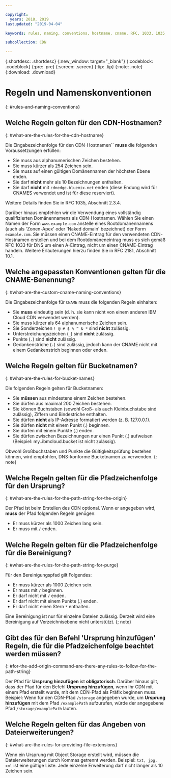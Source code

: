 ```yaml
---

copyright:
  years: 2018, 2019
lastupdated: "2019-04-04"

keywords: rules, naming, conventions, hostname, cname, RFC, 1033, 1035, bucket, path, origin, purge, alphanumeric, top-level domain, valid, string

subcollection: CDN

---
```


{:shortdesc: .shortdesc}
{:new_window: target="_blank"}
{:codeblock: .codeblock}
{:pre: .pre}
{:screen: .screen}
{:tip: .tip}
{:note: .note}
{:download: .download}

# Regeln und Namenskonventionen
{: #rules-and-naming-conventions}

## Welche Regeln gelten für den CDN-Hostnamen?
{: #what-are-the-rules-for-the-cdn-hostname}

Die Eingabezeichenfolge für den CDN-Hostnamen`` **muss** die folgenden Voraussetzungen erfüllen:
  * Sie muss aus alphanumerischen Zeichen bestehen.
  * Sie muss kürzer als 254 Zeichen sein.
  * Sie muss auf einen gültigen Domänennamen der höchsten Ebene enden.
  * Sie darf **nicht** mehr als 10 Bezeichnungen enthalten.
  * Sie darf **nicht** mit `cdnedge.bluemix.net` enden (diese Endung wird für CNAMES verwendet und ist für diese reserviert).

Weitere Details finden Sie in RFC 1035, Abschnitt 2.3.4. 

Darüber hinaus empfehlen wir die Verwendung eines vollständig qualifizierten Domänennamens als CDN-Hostnamen. Wählen Sie einen Namen der Form `www.example.com` anstelle eines Rootdomänennamens (auch als 'Zonen-Apex' oder 'Naked domain' bezeichnet) der Form `example.com`. Sie müssen einen CNAME-Eintrag für den verwendeten CDN-Hostnamen erstellen und bei dem Rootdomäneneintrag muss es sich gemäß RFC 1033 für DNS um einen A-Eintrag, nicht um einen CNAME-Eintrag handeln. Weitere Erläuterungen hierzu finden Sie in RFC 2181, Abschnitt 10.1.

## Welche angepassten Konventionen gelten für die CNAME-Benennung?
{: #what-are-the-custom-cname-naming-conventions}

Die Eingabezeichenfolge für `CNAME` muss die folgenden Regeln einhalten:
  * Sie **muss** eindeutig sein (d. h. sie kann nicht von einem anderen IBM Cloud CDN verwendet werden).
  * Sie muss kürzer als 64 alphanumerische Zeichen sein.
  * Sie Sonderzeichen `! @ # $ % ^ & *` sind **nicht** zulässig.
  * Unterstreichungszeichen (`_`) sind **nicht** zulässig.
  * Punkte (`.`) sind **nicht** zulässig.
  * Gedankenstriche (`-`) sind zulässig, jedoch kann der CNAME nicht mit einem Gedankenstrich beginnen oder enden.

## Welche Regeln gelten für Bucketnamen?
{: #what-are-the-rules-for-bucket-names}

Die folgenden Regeln gelten für Bucketnamen:
  * Sie **müssen** aus mindestens einem Zeichen bestehen.
  * Sie dürfen aus maximal 200 Zeichen bestehen.
  * Sie können Buchstaben (sowohl Groß- als auch Kleinbuchstabe sind zulässig), Ziffern und Bindestriche enthalten.
  * Sie dürfen **nicht** als IP-Adresse formatiert werden (z. B. 127.0.0.1).
  * Sie dürfen **nicht** mit einem Punkt (.) beginnen.
  * Sie dürfen mit einem Punkte (.) enden.
  * Sie dürfen zwischen Bezeichnungen nur einen Punkt (.) aufweisen (Beispiel: my..ibmcloud.bucket ist nicht zulässig).

Obwohl Großbuchstaben und Punkte die Gültigkeitsprüfung bestehen können, wird empfohlen, DNS-konforme Bucketnamen zu verwenden.
{: note}

## Welche Regeln gelten für die Pfadzeichenfolge für den Ursprung?
{: #what-are-the-rules-for-the-path-string-for-the-origin}

Der Pfad ist beim Erstellen des CDN optional. Wenn er angegeben wird, **muss** der Pfad folgenden Regeln genügen:
  * Er muss kürzer als 1000 Zeichen lang sein.
  * Er muss mit `/` enden.

## Welche Regeln gelten für die Pfadzeichenfolge für die Bereinigung?
{: #what-are-the-rules-for-the-path-string-for-purge}

Für den Bereinigungspfad gilt Folgendes:
  * Er muss kürzer als 1000 Zeichen sein.
  * Er muss mit `/` beginnen.
  * Er darf nicht mit `/` enden.
  * Er darf nicht mit einem Punkte (.) enden.
  * Er darf nicht einen Stern `*` enthalten.

Eine Bereinigung ist nur für einzelne Dateien zulässig. Derzeit wird eine Bereinigung auf Verzeichnisebene nicht unterstützt.
{; note}

## Gibt des für den Befehl '**Ursprung hinzufügen**' Regeln, die für die Pfadzeichenfolge beachtet werden müssen?
{: #for-the-add-origin-command-are-there-any-rules-to-follow-for-the-path-string}

Der Pfad für **Ursprung hinzufügen** ist **obligatorisch**. Darüber hinaus gilt, dass der Pfad für den Befehl **Ursprung hinzufügen**, wenn Ihr CDN mit einem Pfad erstellt wurde, mit dem CDN-Pfad als Präfix beginnen muss. Beispiel: Wenn für den CDN-Pfad `/storage` angegeben wurde, um **Ursprung hinzufügen** mit dem Pfad `/examplePath` aufzurufen, würde der angegebene Pfad `/storage/examplePath` lauten.

## Welche Regeln gelten für das Angeben von Dateierweiterungen?
{: #what-are-the-rules-for-providing-file-extensions}

Wenn ein Ursprung mit Object Storage erstellt wird, müssen die Dateierweiterungen durch Kommas getrennt werden. Beispiel: `txt, jpg, xml` ist eine gültige Liste. Jede einzelne Erweiterung darf nicht länger als 10 Zeichen sein.
